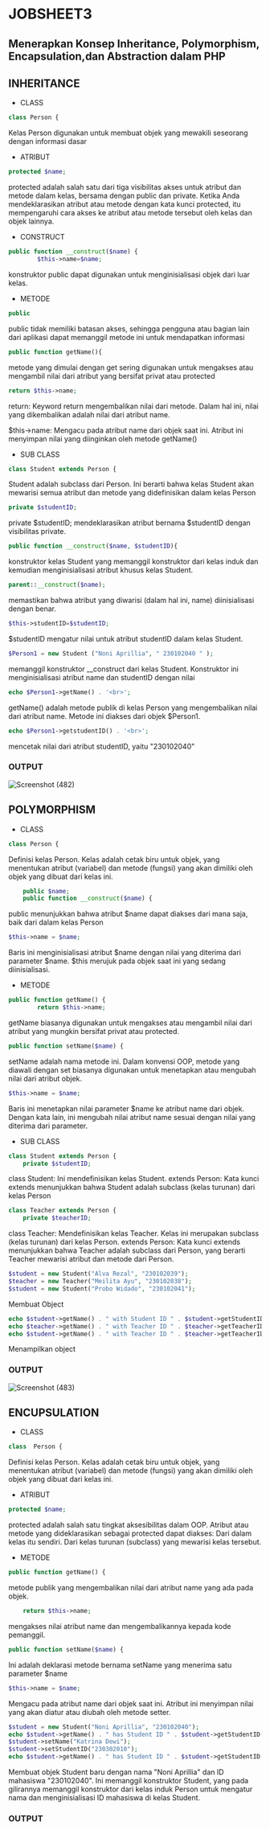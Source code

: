 <h1>JOBSHEET3</h1>

<h2>Menerapkan Konsep Inheritance, Polymorphism, Encapsulation,dan Abstraction dalam PHP</h2>

## INHERITANCE

- CLASS
```php
class Person {
```
Kelas Person digunakan untuk membuat objek yang mewakili seseorang dengan informasi dasar 

- ATRIBUT
```php
protected $name;
```
protected adalah salah satu dari tiga visibilitas akses untuk atribut dan metode dalam kelas, bersama dengan public dan private. Ketika Anda mendeklarasikan atribut atau metode dengan kata kunci protected, itu mempengaruhi cara akses ke atribut atau metode tersebut oleh kelas dan objek lainnya.

- CONSTRUCT
```php
public function __construct($name) {
        $this->name=$name;
```
konstruktor public dapat digunakan untuk menginisialisasi objek dari luar kelas.

- METODE
```php
public
```
public tidak memiliki batasan akses, sehingga pengguna atau bagian lain dari aplikasi dapat memanggil metode ini untuk mendapatkan informasi

```php
public function getName(){
```
metode yang dimulai dengan get sering digunakan untuk mengakses atau mengambil nilai dari atribut yang bersifat privat atau protected

```php
return $this->name;
```
return: Keyword return mengembalikan nilai dari metode. Dalam hal ini, nilai yang dikembalikan adalah nilai dari atribut name.

$this->name: Mengacu pada atribut name dari objek saat ini. Atribut ini menyimpan nilai yang diinginkan oleh metode getName()

- SUB CLASS
```php
class Student extends Person {
```
Student adalah subclass dari Person. Ini berarti bahwa kelas Student akan mewarisi semua atribut dan metode yang didefinisikan dalam kelas Person

```php
private $studentID;
```
private $studentID; mendeklarasikan atribut bernama $studentID dengan visibilitas private.

```php
public function __construct($name, $studentID){
```
konstruktor kelas Student yang memanggil konstruktor dari kelas induk dan kemudian menginisialisasi atribut khusus kelas Student.

```php
parent::__construct($name);
```
memastikan bahwa atribut yang diwarisi (dalam hal ini, name) diinisialisasi dengan benar.

```php
$this->studentID=$studentID;
```
$studentID mengatur nilai untuk atribut studentID dalam kelas Student.

```php
$Person1 = new Student ("Noni Aprillia", " 230102040 " );
```
memanggil konstruktor __construct dari kelas Student. Konstruktor ini menginisialisasi atribut name dan studentID dengan nilai 

```php
echo $Person1->getName() . '<br>';
```
getName() adalah metode publik di kelas Person yang mengembalikan nilai dari atribut name. Metode ini diakses dari objek $Person1.

```php
echo $Person1->getstudentID() . '<br>';
```
mencetak nilai dari atribut studentID, yaitu "230102040"

<h3>OUTPUT</h3>

![Screenshot (482)](https://github.com/user-attachments/assets/883aedf4-fdeb-4ffa-a166-8261fa99de95)

## POLYMORPHISM

- CLASS

```php
class Person {
```
Definisi kelas Person. Kelas adalah cetak biru untuk objek, yang menentukan atribut (variabel) dan metode (fungsi) yang akan dimiliki oleh objek yang dibuat dari kelas ini.

```php
    public $name; 
    public function __construct($name) {
```
public menunjukkan bahwa atribut $name dapat diakses dari mana saja, baik dari dalam kelas Person

```php
$this->name = $name;
```
Baris ini menginisialisasi atribut $name dengan nilai yang diterima dari parameter $name. $this merujuk pada objek saat ini yang sedang diinisialisasi.

- METODE

```php
public function getName() {
        return $this->name;
```
getName biasanya digunakan untuk mengakses atau mengambil nilai dari atribut yang mungkin bersifat privat atau protected.

```php
public function setName($name) {
```
setName adalah nama metode ini. Dalam konvensi OOP, metode yang diawali dengan set biasanya digunakan untuk menetapkan atau mengubah nilai dari atribut objek. 

```php
$this->name = $name;
```
Baris ini menetapkan nilai parameter $name ke atribut name dari objek. Dengan kata lain, ini mengubah nilai atribut name sesuai dengan nilai yang diterima dari parameter.

- SUB CLASS

```php
class Student extends Person {
    private $studentID;
```
class Student: Ini mendefinisikan kelas Student.
extends Person: Kata kunci extends menunjukkan bahwa Student adalah subclass (kelas turunan) dari kelas Person

```php
class Teacher extends Person {
    private $teacherID;
```
class Teacher: Mendefinisikan kelas Teacher. Kelas ini merupakan subclass (kelas turunan) dari kelas Person.
extends Person: Kata kunci extends menunjukkan bahwa Teacher adalah subclass dari Person, yang berarti Teacher mewarisi atribut dan metode dari Person.

```php
$student = new Student("Alva Rezal", "230102039");
$teacher = new Teacher("Meilita Ayu", "230102038");
$student = new Student("Probo Widado", "230102041");
```
Membuat Object

```php
echo $student->getName() . " with Student ID " . $student->getStudentID() . "<br>";
echo $teacher->getName() . " with Teacher ID " . $teacher->getTeacherID() . "<br>";
echo $student->getName() . " with Teacher ID " . $teacher->getTeacherID() . "<br>";
```
Menampilkan object

<h3>OUTPUT</h3>

![Screenshot (483)](https://github.com/user-attachments/assets/04b17255-4e55-4a53-b542-358d67bc75cf)
 
## ENCUPSULATION

- CLASS
```php
class  Person {
```
Definisi kelas Person. Kelas adalah cetak biru untuk objek, yang menentukan atribut (variabel) dan metode (fungsi) yang akan dimiliki oleh objek yang dibuat dari kelas ini.

- ATRIBUT
```php
protected $name;
```
protected adalah salah satu tingkat aksesibilitas dalam OOP. Atribut atau metode yang dideklarasikan sebagai protected dapat diakses:
Dari dalam kelas itu sendiri.
Dari kelas turunan (subclass) yang mewarisi kelas tersebut.

- METODE

```php
public function getName() {
```
metode publik yang mengembalikan nilai dari atribut name yang ada pada objek.

```php
    return $this->name;
```
mengakses nilai atribut name dan mengembalikannya kepada kode pemanggil.

```php
public function setName($name) {
```
Ini adalah deklarasi metode bernama setName yang menerima satu parameter $name

```php
$this->name = $name;
```
Mengacu pada atribut name dari objek saat ini. Atribut ini menyimpan nilai yang akan diatur atau diubah oleh metode setter.

```php
$student = new Student("Noni Aprillia", "230102040");
echo $student->getName() . " has Student ID " . $student->getStudentID() . "<br>";
$student->setName("Katrina Dewi");
$student->setStudentID("230302010");
echo $student->getName() . " has Student ID " . $student->getStudentID();
```
Membuat objek Student baru dengan nama "Noni Aprillia" dan ID mahasiswa "230102040". Ini memanggil konstruktor Student, yang pada gilirannya memanggil konstruktor dari kelas induk Person untuk mengatur nama dan menginisialisasi ID mahasiswa di kelas Student.

<h3>OUTPUT</h3>

